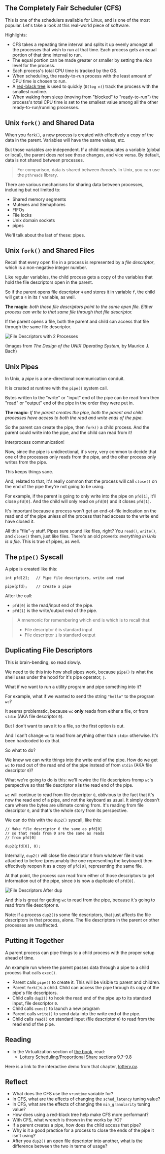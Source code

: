 <!-- Exploration 4.1: CFS, File Descriptors, Pipes -->

## The Completely Fair Scheduler (CFS)

This is one of the schedulers available for Linux, and is one of the
most popular. Let's take a look at this real-world piece of software.

Highlights:

* CFS takes a repeating time interval and splits it up evenly amongst
  all the processes that wish to run at that time. Each process gets an
  equal portion of that time interval to run.
* The equal portion can be made greater or smaller by setting the _nice_
  level for the process.
* Each process's total CPU time is tracked by the OS.
* When scheduling, the ready-to-run process with the least amount of CPU
  time is chosen to run.
* A [red-black tree](https://en.wikipedia.org/wiki/Red_black_tree) is
  used to quickly (`O(log n)`) track the process with the smallest
  runtime.
* When waking from sleep (moving from "blocked" to "ready-to-run") the
  process's total CPU time is set to the smallest value among all the
  other ready-to-run/running processes.

## Unix `fork()` and Shared Data

When you `fork()`, a new process is created with effectively a copy of
the data in the parent. Variables will have the same values, etc.

But those variables are independent. If a child manipulates a variable
(global or local), the parent does _not_ see those changes, and vice
versa. By default, data is not shared between processes.

> For comparison, data _is_ shared between _threads_. In Unix, you can
> use the `pthreads` library.

There are various mechanisms for sharing data between processes,
including but not limited to:

* Shared memory segments
* Mutexes and Semaphores
* FIFOs
* File locks
* Unix domain sockets
* pipes

We'll talk about the last of these: pipes.

## Unix `fork()` and Shared Files

Recall that every open file in a process is represented by a _file
descriptor_, which is a non-negative integer number.

Like regular variables, the child process gets a copy of the variables
that hold the file descriptors open in the parent.

So if the parent opens file descriptor `4` and stores it in variable
`f`, the child will get a `4` in its `f` variable, as well.

**The magic**: _both those file descriptors point to the same open file.
Either process can write to that same file through that file
descriptor._

If the parent opens a file, both the parent and child can access that
file through the same file descriptor.

![File Descriptors with 2 Processes]()

(Images from _The Design of the UNIX Operating System_, by Maurice J. Bach)

## Unix Pipes

In Unix, a _pipe_ is a one-directional communication conduit.

It is created at runtime with the `pipe()` system call.

Bytes written to the "write" or "input" end of the pipe can be read from
then "read" or "output" end of the pipe in the order they were put in.

**The magic:** _If the parent creates the pipe, both the parent and
child processes have access to both the read and write ends of the
pipe._

So the parent can create the pipe, then `fork()` a child process. And
the parent could write into the pipe, and the child can read from it!

Interprocess communication!

Now, since the pipe is unidirectional, it's very, very common to decide
that one of the processes only reads from the pipe, and the other
process only writes from the pipe.

This keeps things sane.

And, related to that, it's really common that the process will call
`close()` on the end of the pipe they're not going to be using.

For example, if the parent is going to only write into the pipe on
`pfd[1]`, it'll close `pfd[0]`. And the child will only read on `pfd[0]`
and it closes `pfd[1]`.

It's important because a process won't get an end-of-file indication on
the read end of the pipe unless _all_ the process that had access to the
write end have closed it.

All this "file"-y stuff. Pipes sure sound like files, right? You
`read()`, `write()`, and `close()` them, just like files. There's an old
proverb: _everything in Unix is a file_. This is true of pipes, as well.

## The `pipe()` Syscall

A pipe is created like this:

```
int pfd[2];   // Pipe file descriptors, write and read

pipe(pfd);    // Create a pipe
```

After the call:

* `pfd[0]` is the read/input end of the pipe.
* `pfd[1]` is the write/output end of the pipe.

> A mnemonic for remembering which end is which is to recall that:
>
> * File descriptor `0` is standard input
> * File descriptor `1` is standard output

## Duplicating File Descriptors

This is brain-bending, so read slowly.

We need to tie this into how shell pipes work, because `pipe()` is what
the shell uses under the hood for it's pipe operator, `|`.

What if we want to run a utility program and pipe something into it?

For example, what if we wanted to send the string `"hello"` to the
program `wc`?

It seems problematic, because `wc` **only** reads from either a file, or
from `stdin` (AKA file descriptor `0`).

But I don't want to save it to a file, so the first option is out.

And I can't change `wc` to read from anything other than `stdin`
otherwise. It's been hardcoded to do that.

So what to do?

We know we can write things into the write end of the pipe. How do we
get `wc` to read out of the read end of the pipe instead of from `stdin`
(AKA file descriptor `0`)?

What we're going to do is this: we'll rewire the file descriptors fromp
`wc`'s perspective so that file descriptor `0` **is** the read end of
the pipe.

`wc` will continue to read from file descriptor `0`, oblivious to the
fact that it's now the read end of a pipe, and not the keyboard as
usual. It simply doesn't care where the bytes are ultimate coming from.
It's reading from file descriptor `0`, and that's the whole story from
its perspective.

We can do this with the `dup2()` syscall, like this:

```
// Make file descriptor 0 the same as pfd[0]
// so that reads from 0 are the same as reads
// from pfd[0]

dup2(pfd[0], 0);
```

Internally, `dup2()` will close file descriptor `0` from whatever file
it was attached to before (presumably the one representing the keyboard)
then effectively reopen it as a copy of `pfd[0]`, representing the same
file.

At that point, the process can read from either of those descriptors to
get information out of the pipe, since `0` is now a duplicate of
`pfd[0]`.

![File Descriptors After dup]()

And this is great for getting `wc` to read from the pipe, because it's
going to read from file descriptor `0`.

Note: if a process `dup2()`s some file descriptors, that just affects
the file descriptors in that process, alone. The file descriptors in the
parent or other processes are unaffected.

## Putting it Together

A parent process can pipe things to a child process with the proper
setup ahead of time.

An example run where the parent passes data through a pipe to a child
process that calls `exec()`.

* Parent calls `pipe()` to create it. This will be visible to parent and
  children.
* Parent `fork()`s a child. Child can access the pipe through its copy
  of the pipe's file descriptors.
* Child calls `dup2()` to hook the read end of the pipe up to its
  standard input, file descriptor `0`.
* Child calls `exec()` to launch a new program
* Parent calls `write()` to send data into the write end of the pipe.
* Child calls `read()` on standard input (file descriptor `0`) to read
  from the read end of the pipe.

## Reading

* In the Virtualization section of [the book](https://pages.cs.wisc.edu/~remzi/OSTEP/), read:
  * [Lottery Scheduling/Proportional Share](https://pages.cs.wisc.edu/~remzi/OSTEP/cpu-sched-lottery.pdf) sections 9.7-9.8
  
Here is a link to the interactive demo from that chapter,
[lottery.py](https://github.com/remzi-arpacidusseau/ostep-homework/tree/master/cpu-sched-lottery).

## Reflect

* What does the CFS use the `vruntime` variable for?
* In CFS, what are the effects of changing the `sched_latency` tuning
  value?
* In CFS, what are the effects of changing the `min_granularity` tuning
  value?
* How does using a red-black tree help make CFS more performant?
* With CFS, what wrench is thrown in the works by I/O?
* If a parent creates a pipe, how does the child access that pipe?
* Why is it a good practice for a process to close the ends of the pipe
  it isn't using?
* After you `dup2()` an open file descriptor into another, what is the
  difference between the two in terms of usage?
